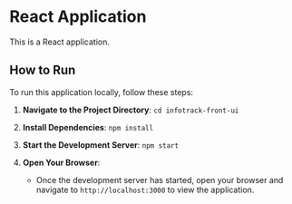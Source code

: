 # React Application

This is a React application.

## How to Run

To run this application locally, follow these steps:

1. **Navigate to the Project Directory**:
    `cd infotrack-front-ui`

2. **Install Dependencies**:
    `npm install`

3. **Start the Development Server**:
    `npm start`

4. **Open Your Browser**:
    - Once the development server has started, open your browser and navigate to `http://localhost:3000` to view the application.
